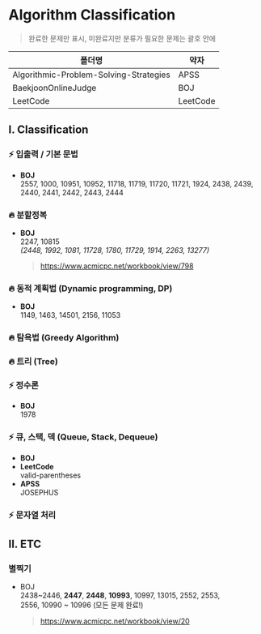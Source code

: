 # Algorithm Classification

> 완료한 문제만 표시, 미완료지만 분류가 필요한 문제는 괄호 안에

| 폴더명                                 | 약자     |
| -------------------------------------- | -------- |
| Algorithmic-Problem-Solving-Strategies | APSS     |
| BaekjoonOnlineJudge                    | BOJ      |
| LeetCode                               | LeetCode |

## I. Classification

### ⚡ 입출력 / 기본 문법

- **BOJ**  
   2557, 1000, 10951, 10952, 11718, 11719, 11720, 11721, 1924, 2438, 2439,
  2440, 2441, 2442, 2443, 2444

### 🔥 분할정복

- **BOJ**  
   2247, 10815  
   _(2448, 1992, 1081, 11728, 1780, 11729, 1914, 2263, 13277)_
  > https://www.acmicpc.net/workbook/view/798

### 🔥 동적 계획법 (Dynamic programming, DP)

- **BOJ**  
   1149, 1463, 14501, 2156, 11053

### 🔥 탐욕법 (Greedy Algorithm)

### 🔥 트리 (Tree)

### ⚡ 정수론

- **BOJ**  
  1978

### ⚡ 큐, 스택, 덱 (Queue, Stack, Dequeue)

- **BOJ**
- **LeetCode**  
  valid-parentheses
- **APSS**  
   JOSEPHUS

### ⚡ 문자열 처리

## II. ETC

### 별찍기

- BOJ  
   2438~2446, **2447**, **2448**, **10993**, 10997, 13015, 2552, 2553, <br>2556, 10990 ~ 10996 (모든 문제 완료!)
  > https://www.acmicpc.net/workbook/view/20
